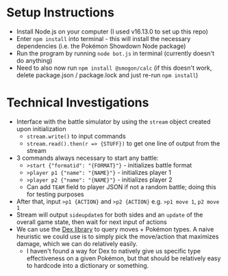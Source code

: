 # Setup Instructions
- Install Node.js on your computer (I used v16.13.0 to set up this repo)
- Enter `npm install` into terminal - this will install the necessary dependencies (i.e. the Pokémon Showdown Node package)
- Run the program by running `node bot.js` in terminal (currently doesn't do anything)
- Need to also now run `npm install @smogon/calc` (if this doesn't work, delete package.json / package.lock and just re-run `npm install`)

# Technical Investigations
- Interface with the battle simulator by using the `stream` object created upon initialization
  - `stream.write()` to input commands
  - `stream.read().then(r => {STUFF})` to get one line of output from the stream
- 3 commands always necessary to start any battle:
  - `>start {"formatid": "{FORMAT}"}` - initializes battle format
  - `>player p1 {"name": "{NAME}"}` - initializes player 1
  - `>player p2 {"name": "{NAME}"}` - initializes player 2
  - Can add `TEAM` field to player JSON if not a random battle; doing this for testing purposes
- After that, input `>p1 {ACTION}` and `>p2 {ACTION}` e.g. `>p1 move 1`, `p2 move 1`
- Stream will output `sideupdate`s for both sides and an `update` of the overall game state, then wait for next input of actions 
- We can use the [Dex library](https://github.com/smogon/pokemon-showdown/blob/master/sim/DEX.md) to query moves + Pokémon types. A naive heuristic we could use is to simply pick the move/action that maximizes damage, which we can do relatively easily.
  - I haven't found a way for Dex to natively give us specific type effectiveness on a given Pokémon, but that should be relatively easy to hardcode into a dictionary or something.

